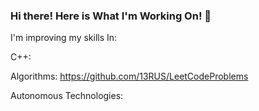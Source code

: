 ### Hi there! Here is What I'm Working On! 👋

<!--
**13RUS/13RUS** is a ✨ _special_ ✨ repository because its `README.md` (this file) appears on your GitHub profile.
-->

I'm improving my skills In:

C++:


Algorithms:
https://github.com/13RUS/LeetCodeProblems

Autonomous Technologies:

